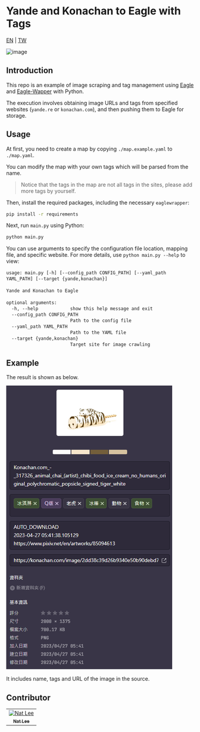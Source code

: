 # Yande and Konachan to Eagle with Tags

[EN](./README.md) | [TW](./README.TW.md)

![image](https://user-images.githubusercontent.com/10178964/234870235-f0dbe874-c1e8-4320-9c52-d6d920fa274d.png)

## Introduction

This repo is an example of image scraping and tag management using [Eagle](https://eagle.cool/) and [Eagle-Wapper](https://github.com/NatLee/Eagle-Wrapper) with Python.

The execution involves obtaining image URLs and tags from specified websites (`yande.re` or `konachan.com`), and then pushing them to Eagle for storage.

## Usage

At first, you need to create a map by copying `./map.example.yaml` to `./map.yaml`.

You can modify the map with your own tags which will be parsed from the name.

> Notice that the tags in the map are not all tags in the sites, please add more tags by yourself.

Then, install the required packages, including the necessary `eaglewrapper`:

```bash
pip install -r requirements
```

Next, run `main.py` using Python:

```bash
python main.py
```

You can use arguments to specify the configuration file location, mapping file, and specific website. For more details, use `python main.py --help` to view:

```
usage: main.py [-h] [--config_path CONFIG_PATH] [--yaml_path YAML_PATH] [--target {yande,konachan}]

Yande and Konachan to Eagle

optional arguments:
  -h, --help            show this help message and exit
  --config_path CONFIG_PATH
                        Path to the config file
  --yaml_path YAML_PATH
                        Path to the YAML file
  --target {yande,konachan}
                        Target site for image crawling
```

## Example

The result is shown as below.

![](./docs/sample.png)

It includes name, tags and URL of the image in the source.


## Contributor

<!-- ALL-CONTRIBUTORS-LIST:START - Do not remove or modify this section -->
<!-- prettier-ignore-start -->
<!-- markdownlint-disable -->
<table>
  <tbody>
    <tr>
      <td align="center"><a href="https://github.com/NatLee"><img src="https://avatars.githubusercontent.com/u/10178964?v=3?s=100" width="100px;" alt="Nat Lee"/><br /><sub><b>Nat Lee</b></sub></a></td>
    </tr>
  </tbody>
</table>

<!-- markdownlint-restore -->
<!-- prettier-ignore-end -->

<!-- ALL-CONTRIBUTORS-LIST:END -->
